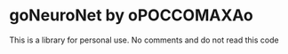 # goNeuroNet by oPOCCOMAXAo
This is a library for personal use.
No comments and do not read this code